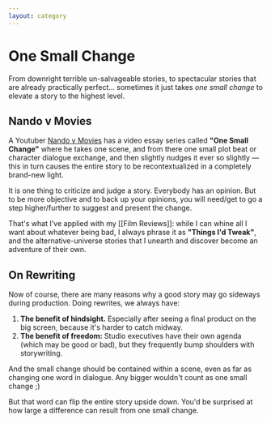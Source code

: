 ```yaml
---
layout: category
---
```

# One Small Change

 From downright terrible un-salvageable stories, to spectacular stories that are already practically perfect... sometimes it just takes *one small change* to elevate a story to the highest level.

<!--more-->

## Nando v Movies

A Youtuber [Nando v Movies](https://www.youtube.com/channel/UCf29Sq6-XxLQG_XuJwMHaFg) has a video essay series called **"One Small Change"** where he takes one scene, and from there one small plot beat or character dialogue exchange, and then slightly nudges it ever so slightly — this in turn causes the entire story to be recontextualized in a completely brand-new light.

It is one thing to criticize and judge a story. Everybody has an opinion. But to be more objective and to back up your opinions, you will need/get to go a step higher/further to suggest and present the change.

That's what I've applied with my [[Film Reviews]]: while I can whine all I want about whatever being bad, I always phrase it as **"Things I'd Tweak"**, and the alternative-universe stories that I unearth and discover become an adventure of their own.

## On Rewriting

Now of course, there are many reasons why a good story may go sideways during production. Doing rewrites, we always have:

1. **The benefit of hindsight.** Especially after seeing a final product on the big screen, because it's harder to catch midway.
2. **The benefit of freedom:** Studio executives have their own agenda (which may be good or bad), but they frequently bump shoulders with storywriting.

And the small change should be contained within a scene, even as far as changing one word in dialogue. Any bigger wouldn't count as one small change ;) 

But that word can flip the entire story upside down. You'd be surprised at how large a difference can result from one small change.

